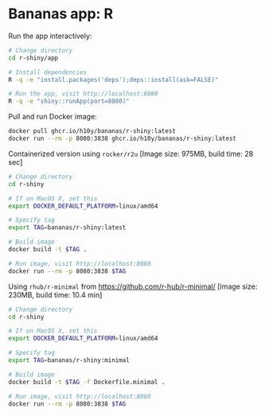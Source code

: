 # Bananas app: R

Run the app interactively:

```bash
# Change directory
cd r-shiny/app

# Install dependencies
R -q -e "install.packages('deps');deps::install(ask=FALSE)"

# Run the app, visit http://localhost:8080
R -q -e "shiny::runApp(port=8080)"
```

Pull and run Docker image:

```bash
docker pull ghcr.io/h10y/bananas/r-shiny:latest
docker run --rm -p 8080:3838 ghcr.io/h10y/bananas/r-shiny:latest
```

Containerized version using `rocker/r2u`
[Image size: 975MB, build time: 28 sec]

```bash
# Change directory
cd r-shiny

# If on MacOS X, set this
export DOCKER_DEFAULT_PLATFORM=linux/amd64

# Specify tag
export TAG=bananas/r-shiny:latest

# Build image
docker build -t $TAG .

# Run image, visit http://localhost:8080
docker run --rm -p 8080:3838 $TAG
```

Using `rhub/r-minimal` from <https://github.com/r-hub/r-minimal/>
[Image size: 230MB, build time: 10.4 min]

```bash
# Change directory
cd r-shiny

# If on MacOS X, set this
export DOCKER_DEFAULT_PLATFORM=linux/amd64

# Specify tag
export TAG=bananas/r-shiny:minimal

# Build image
docker build -t $TAG -f Dockerfile.minimal .

# Run image, visit http://localhost:8080
docker run --rm -p 8080:3838 $TAG
```
